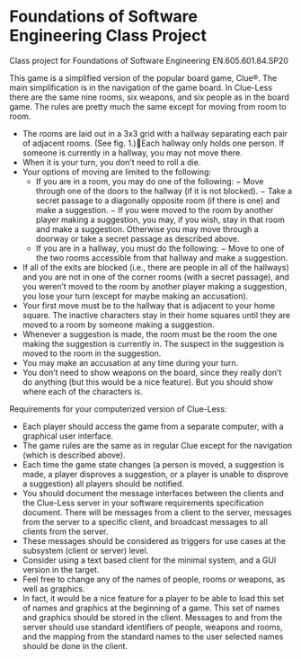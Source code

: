 # Foundations of Software Engineering Class Project
Class project for Foundations of Software Engineering EN.605.601.84.SP20

This game is a simplified version of the popular board game, Clue®.  The main simplification is in the navigation of the game board.  In Clue-Less there are the same nine rooms, six weapons, and six people as in the board game.  The rules are pretty much the same except for moving from room to room.

* The rooms are laid out in a 3x3 grid with a hallway separating each pair of adjacent rooms. (See fig. 1.)Each hallway only holds one person.  If someone is currently in a hallway, you may not move there.
* When it is your turn, you don’t need to roll a die.
* Your options of moving are limited to the following:
  * If you are in a room, you may do one of the following:
    − Move through one of the doors to the hallway (if it is not blocked).
    − Take a secret passage to a diagonally opposite room (if there is one) and make a suggestion.
    − If you were moved to the room by another player making a suggestion, you may, if you wish, stay in that room and make a suggestion. Otherwise you may move through a doorway or take a secret passage as described above.
  * If you are in a hallway, you must do the following:
    − Move to one of the two rooms accessible from that hallway and make a suggestion.
* If all of the exits are blocked (i.e., there are people in all of the hallways) and you are not in one of the corner rooms (with a secret passage), and you weren’t moved to the room by another player making a suggestion, you lose your turn (except for maybe making an accusation).
* Your first move must be to the hallway that is adjacent to your home square.  The inactive characters stay in their home squares until they are moved to a room by someone making a suggestion.
* Whenever a suggestion is made, the room must be the room the one making the suggestion is currently in.  The suspect in the suggestion is moved to the room in the suggestion.
* You may make an accusation at any time during your turn.
* You don’t need to show weapons on the board, since they really don’t do anything (but this would be a nice feature).  But you should show where each of the characters is.

Requirements for your computerized version of Clue-Less:
* Each player should access the game from a separate computer, with a graphical user interface.
* The game rules are the same as in regular Clue except for the navigation (which is described above).
* Each time the game state changes (a person is moved, a suggestion is made, a player disproves a suggestion, or a player is unable to disprove a suggestion) all players should be notified.
* You should document the message interfaces between the clients and the Clue-Less server in your software requirements specification document.  There will be messages from a client to the server, messages from the server to a specific client, and broadcast messages to all clients from the server.
* These messages should be considered as triggers for use cases at the subsystem (client or server) level.
* Consider using a text based client for the minimal system, and a GUI version in the target.
* Feel free to change any of the names of people, rooms or weapons, as well as graphics.
* In fact, it would be a nice feature for a player to be able to load this set of names and graphics at the beginning of a game.  This set of names and graphics should be stored in the client.  Messages to and from the server should use standard identifiers of people, weapons and rooms, and the mapping from the standard names to the user selected names should be done in the client.
